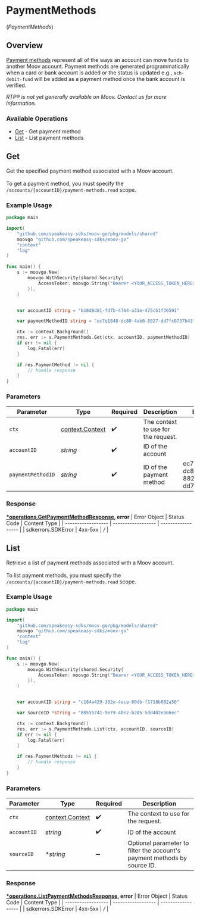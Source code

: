 # PaymentMethods
(*PaymentMethods*)

## Overview

[Payment methods](https://docs.moov.io/guides/money-movement/payment-methods/) represent all of the ways an account can move funds to another Moov account. Payment methods are generated programmatically when a card or bank account is added or the status is updated e.g., `ach-debit-fund` will be added as a payment method once the bank account is verified.

<em>RTP® is not yet generally available on Moov. Contact us for more information.</em>


### Available Operations

* [Get](#get) - Get payment method
* [List](#list) - List payment methods

## Get

Get the specified payment method associated with a Moov account. <br><br> To get a payment method, you must specify the `/accounts/{accountID}/payment-methods.read` scope.

### Example Usage

```go
package main

import(
	"github.com/speakeasy-sdks/moov-go/pkg/models/shared"
	moovgo "github.com/speakeasy-sdks/moov-go"
	"context"
	"log"
)

func main() {
    s := moovgo.New(
        moovgo.WithSecurity(shared.Security{
            AccessToken: moovgo.String("Bearer <YOUR_ACCESS_TOKEN_HERE>"),
        }),
    )


    var accountID string = "b18d8d81-fd7b-4764-a31e-475cb1f36591"

    var paymentMethodID string = "ec7e1848-dc80-4ab0-8827-dd7fc0737b43"

    ctx := context.Background()
    res, err := s.PaymentMethods.Get(ctx, accountID, paymentMethodID)
    if err != nil {
        log.Fatal(err)
    }

    if res.PaymentMethod != nil {
        // handle response
    }
}
```

### Parameters

| Parameter                                             | Type                                                  | Required                                              | Description                                           | Example                                               |
| ----------------------------------------------------- | ----------------------------------------------------- | ----------------------------------------------------- | ----------------------------------------------------- | ----------------------------------------------------- |
| `ctx`                                                 | [context.Context](https://pkg.go.dev/context#Context) | :heavy_check_mark:                                    | The context to use for the request.                   |                                                       |
| `accountID`                                           | *string*                                              | :heavy_check_mark:                                    | ID of the account                                     |                                                       |
| `paymentMethodID`                                     | *string*                                              | :heavy_check_mark:                                    | ID of the payment method                              | ec7e1848-dc80-4ab0-8827-dd7fc0737b43                  |


### Response

**[*operations.GetPaymentMethodResponse](../../pkg/models/operations/getpaymentmethodresponse.md), error**
| Error Object       | Status Code        | Content Type       |
| ------------------ | ------------------ | ------------------ |
| sdkerrors.SDKError | 4xx-5xx            | */*                |

## List

Retrieve a list of payment methods associated with a Moov account. <br><br> To list payment methods, you must specify the `/accounts/{accountID}/payment-methods.read` scope.

### Example Usage

```go
package main

import(
	"github.com/speakeasy-sdks/moov-go/pkg/models/shared"
	moovgo "github.com/speakeasy-sdks/moov-go"
	"context"
	"log"
)

func main() {
    s := moovgo.New(
        moovgo.WithSecurity(shared.Security{
            AccessToken: moovgo.String("Bearer <YOUR_ACCESS_TOKEN_HERE>"),
        }),
    )


    var accountID string = "c184a429-302e-4aca-80db-f1718b882a50"

    var sourceID *string = "80555741-9e79-40e2-b205-5dd402eb66ec"

    ctx := context.Background()
    res, err := s.PaymentMethods.List(ctx, accountID, sourceID)
    if err != nil {
        log.Fatal(err)
    }

    if res.PaymentMethods != nil {
        // handle response
    }
}
```

### Parameters

| Parameter                                                                | Type                                                                     | Required                                                                 | Description                                                              |
| ------------------------------------------------------------------------ | ------------------------------------------------------------------------ | ------------------------------------------------------------------------ | ------------------------------------------------------------------------ |
| `ctx`                                                                    | [context.Context](https://pkg.go.dev/context#Context)                    | :heavy_check_mark:                                                       | The context to use for the request.                                      |
| `accountID`                                                              | *string*                                                                 | :heavy_check_mark:                                                       | ID of the account                                                        |
| `sourceID`                                                               | **string*                                                                | :heavy_minus_sign:                                                       | Optional parameter to filter the account's payment methods by source ID. |


### Response

**[*operations.ListPaymentMethodsResponse](../../pkg/models/operations/listpaymentmethodsresponse.md), error**
| Error Object       | Status Code        | Content Type       |
| ------------------ | ------------------ | ------------------ |
| sdkerrors.SDKError | 4xx-5xx            | */*                |
